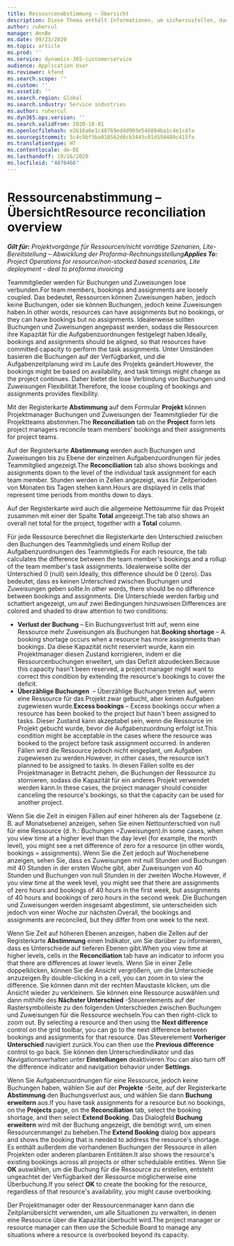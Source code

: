 ```yaml
---
title: Ressourcenabstimmung – Übersicht
description: Diese Thema enthält Informationen, um sicherzustellen, dass Ressourcenbuchungen und Arbeitsaufträge zu Projekten abgestimmt sind.
author: ruhercul
manager: AnnBe
ms.date: 09/23/2020
ms.topic: article
ms.prod: ''
ms.service: dynamics-365-customerservice
audience: Application User
ms.reviewer: kfend
ms.search.scope: ''
ms.custom: ''
ms.assetid: ''
ms.search.region: Global
ms.search.industry: Service industries
ms.author: ruhercul
ms.dyn365.ops.version: ''
ms.search.validFrom: 2020-10-01
ms.openlocfilehash: e2b16a6e1c48769ed4d903e546804ba1c4e1c4fa
ms.sourcegitcommit: 5c4c9bf3ba018562d6cb3443c01d550489c415fa
ms.translationtype: HT
ms.contentlocale: de-DE
ms.lasthandoff: 10/16/2020
ms.locfileid: "4076466"
---
```

# <a name="resource-reconciliation-overview"></a><span data-ttu-id="4326f-103">Ressourcenabstimmung – Übersicht</span><span class="sxs-lookup"><span data-stu-id="4326f-103">Resource reconciliation overview</span></span>

<span data-ttu-id="4326f-104">_**Gilt für:** Projektvorgänge für Ressourcen/nicht vorrätige Szenarien, Lite-Bereitstellung – Abwicklung der Proforma-Rechnungsstellung_</span><span class="sxs-lookup"><span data-stu-id="4326f-104">_**Applies To:** Project Operations for resource/non-stocked based scenarios, Lite deployment - deal to proforma invoicing_</span></span>

<span data-ttu-id="4326f-105">Teammitglieder werden für Buchungen und Zuweisungen lose verbunden.</span><span class="sxs-lookup"><span data-stu-id="4326f-105">For team members, bookings and assignments are loosely coupled.</span></span> <span data-ttu-id="4326f-106">Das bedeutet, Ressourcen können Zuweisungen haben, jedoch keine Buchungen, oder sie können Buchungen, jedoch keine Zuweisungen haben.</span><span class="sxs-lookup"><span data-stu-id="4326f-106">In other words, resources can have assignments but no bookings, or they can have bookings but no assignments.</span></span> <span data-ttu-id="4326f-107">Idealerweise sollten Buchungen und Zuweisungen angepasst werden, sodass die Ressourcen ihre Kapazität für die Aufgabenzuordnungen festgelegt haben.</span><span class="sxs-lookup"><span data-stu-id="4326f-107">Ideally, bookings and assignments should be aligned, so that resources have committed capacity to perform the task assignments.</span></span> <span data-ttu-id="4326f-108">Unter Umständen basieren die Buchungen auf der Verfügbarkeit, und die Aufgabenzeitplanung wird im Laufe des Projekts geändert.</span><span class="sxs-lookup"><span data-stu-id="4326f-108">However, the bookings might be based on availability, and task timings might change as the project continues.</span></span> <span data-ttu-id="4326f-109">Daher bietet die lose Verbindung von Buchungen und Zuweisungen Flexibilität.</span><span class="sxs-lookup"><span data-stu-id="4326f-109">Therefore, the loose coupling of bookings and assignments provides flexibility.</span></span>

<span data-ttu-id="4326f-110">Mit der Registerkarte **Abstimmung** auf dem Formular **Projekt** können Projektmanager Buchungen und Zuweisungen der Teammitglieder für die Projektteams abstimmen.</span><span class="sxs-lookup"><span data-stu-id="4326f-110">The **Reconciliation** tab on the **Project** form lets project managers reconcile team members' bookings and their assignments for project teams.</span></span>

<span data-ttu-id="4326f-111">Auf der Registerkarte **Abstimmung** werden auch Buchungen und Zuweisungen bis zu Ebene der einzelnen Aufgabenzuordnungen für jedes Teammitglied angezeigt.</span><span class="sxs-lookup"><span data-stu-id="4326f-111">The **Reconciliation** tab also shows bookings and assignments down to the level of the individual task assignment for each team member.</span></span> <span data-ttu-id="4326f-112">Stunden werden in Zellen angezeigt, was für Zeitperioden von Monaten bis Tagen stehen kann.</span><span class="sxs-lookup"><span data-stu-id="4326f-112">Hours are displayed in cells that represent time periods from months down to days.</span></span>

<span data-ttu-id="4326f-113">Auf der Registerkarte wird auch die allgemeine Nettosumme für das Projekt zusammen mit einer der Spalte **Total** angezeigt.</span><span class="sxs-lookup"><span data-stu-id="4326f-113">The tab also shows an overall net total for the project, together with a **Total** column.</span></span>

<span data-ttu-id="4326f-114">Für jede Ressource berechnet die Registerkarte den Unterschied zwischen den Buchungen des Teammitglieds und einem Rollup der Aufgabenzuordnungen des Teammitglieds.</span><span class="sxs-lookup"><span data-stu-id="4326f-114">For each resource, the tab calculates the difference between the team member's bookings and a rollup of the team member's task assignments.</span></span> <span data-ttu-id="4326f-115">Idealerweise sollte der Unterschied 0 (null) sein.</span><span class="sxs-lookup"><span data-stu-id="4326f-115">Ideally, this difference should be 0 (zero).</span></span> <span data-ttu-id="4326f-116">Das bedeutet, dass es keinen Unterschied zwischen Buchungen und Zuweisungen geben sollte.</span><span class="sxs-lookup"><span data-stu-id="4326f-116">In other words, there should be no difference between bookings and assignments.</span></span> <span data-ttu-id="4326f-117">Die Unterschiede werden farbig und schattiert angezeigt, um auf zwei Bedingungen hinzuweisen:</span><span class="sxs-lookup"><span data-stu-id="4326f-117">Differences are colored and shaded to draw attention to two conditions:</span></span>

- <span data-ttu-id="4326f-118">**Verlust der Buchung** – Ein Buchungsverlust tritt auf, wenn eine Ressource mehr Zuweisungen als Buchungen hat.</span><span class="sxs-lookup"><span data-stu-id="4326f-118">**Booking shortage** – A booking shortage occurs when a resource has more assignments than bookings.</span></span> <span data-ttu-id="4326f-119">Da diese Kapazität nicht reserviert wurde, kann ein Projektmanager diesen Zustand korrigieren, indem er die Ressourcenbuchungen erweitert, um das Defizit abzudecken.</span><span class="sxs-lookup"><span data-stu-id="4326f-119">Because this capacity hasn't been reserved, a project manager might want to correct this condition by extending the resource's bookings to cover the deficit.</span></span>
- <span data-ttu-id="4326f-120">**Überzählige Buchungen**  – Überzählige Buchungen treten auf, wenn eine Ressource für das Projekt zwar gebucht, aber keinen Aufgaben zugewiesen wurde.</span><span class="sxs-lookup"><span data-stu-id="4326f-120">**Excess bookings** – Excess bookings occur when a resource has been booked to the project but hasn't been assigned to tasks.</span></span> <span data-ttu-id="4326f-121">Dieser Zustand kann akzeptabel sein, wenn die Ressource im Projekt gebucht wurde, bevor die Aufgabenzuordnung erfolgt ist.</span><span class="sxs-lookup"><span data-stu-id="4326f-121">This condition might be acceptable in the cases where the resource was booked to the project before task assignment occurred.</span></span> <span data-ttu-id="4326f-122">In anderen Fällen wird die Ressource jedoch nicht eingeplant, um Aufgaben zugewiesen zu werden.</span><span class="sxs-lookup"><span data-stu-id="4326f-122">However, in other cases, the resource isn't planned to be assigned to tasks.</span></span> <span data-ttu-id="4326f-123">In diesen Fällen sollte es der Projektmanager in Betracht ziehen, die Buchungen der Ressource zu stornieren, sodass die Kapazität für ein anderes Projekt verwendet werden kann.</span><span class="sxs-lookup"><span data-stu-id="4326f-123">In these cases, the project manager should consider canceling the resource's bookings, so that the capacity can be used for another project.</span></span>

<span data-ttu-id="4326f-124">Wenn Sie die Zeit in einigen Fällen auf einer höheren als der Tagsebene (z. B. auf Monatsebene) anzeigen, sehen Sie einen Nettounterschied von null für eine Ressource (d. h.: Buchungen =Zuweisungen).</span><span class="sxs-lookup"><span data-stu-id="4326f-124">In some cases, when you view time at a higher level than the day level (for example, the month level), you might see a net difference of zero for a resource (in other words, bookings = assignments).</span></span> <span data-ttu-id="4326f-125">Wenn Sie die Zeit jedoch auf Wochenebene anzeigen, sehen Sie, dass es Zuweisungen mit null Stunden und Buchungen mit 40 Stunden in der ersten Woche gibt, aber Zuweisungen von 40 Stunden und Buchungen von null Stunden in der zweiten Woche.</span><span class="sxs-lookup"><span data-stu-id="4326f-125">However, if you view time at the week level, you might see that there are assignments of zero hours and bookings of 40 hours in the first week, but assignments of 40 hours and bookings of zero hours in the second week.</span></span> <span data-ttu-id="4326f-126">Die Buchungen und Zuweisungen werden insgesamt abgestimmt, sie unterscheiden sich jedoch von einer Woche zur nächsten.</span><span class="sxs-lookup"><span data-stu-id="4326f-126">Overall, the bookings and assignments are reconciled, but they differ from one week to the next.</span></span>

<span data-ttu-id="4326f-127">Wenn Sie Zeit auf höheren Ebenen anzeigen, haben die Zellen auf der Registerkarte **Abstimmung** einen Indikator, um Sie darüber zu informieren, dass es Unterschiede auf tieferen Ebenen gibt.</span><span class="sxs-lookup"><span data-stu-id="4326f-127">When you view time at higher levels, cells in the **Reconciliation** tab have an indicator to inform you that there are differences at lower levels.</span></span> <span data-ttu-id="4326f-128">Wenn Sie in einer Zelle doppelklicken, können Sie die Ansicht vergrößern, um die Unterschiede anzuzeigen.</span><span class="sxs-lookup"><span data-stu-id="4326f-128">By double-clicking in a cell, you can zoom in to view the difference.</span></span> <span data-ttu-id="4326f-129">Sie können dann mit der rechten Maustaste klicken, um die Ansicht wieder zu verkleinern. Sie können eine Ressource auswählen und dann mithilfe des **Nächster Unterschied** -Steuerelements auf der Rastersymbolleiste zu den folgenden Unterschieden zwischen Buchungen und Zuweisungen für die Ressource wechseln.</span><span class="sxs-lookup"><span data-stu-id="4326f-129">You can then right-click to zoom out. By selecting a resource and then using the **Next difference** control on the grid toolbar, you can go to the next difference between bookings and assignments for that resource.</span></span> <span data-ttu-id="4326f-130">Das Steuerelement **Vorheriger Unterschied** navigiert zurück.</span><span class="sxs-lookup"><span data-stu-id="4326f-130">You can then use the **Previous difference** control to go back.</span></span> <span data-ttu-id="4326f-131">Sie können den Unterschiedindikator und das Navigationsverhalten unter **Einstellungen** deaktivieren.</span><span class="sxs-lookup"><span data-stu-id="4326f-131">You can also turn off the difference indicator and navigation behavior under **Settings**.</span></span>


<span data-ttu-id="4326f-132">Wenn Sie Aufgabenzuordnungen für eine Ressource, jedoch keine Buchungen haben, wählen Sie auf der **Projekte** -Seite, auf der Registerkarte **Abstimmung** den Buchungsverlust aus, und wählen Sie dann **Buchung erweitern** aus.</span><span class="sxs-lookup"><span data-stu-id="4326f-132">If you have task assignments for a resource but no bookings, on the **Projects** page, on the **Reconciliation** tab, select the booking shortage, and then select **Extend Booking**.</span></span> <span data-ttu-id="4326f-133">Das Dialogfeld **Buchung erweitern** wird mit der Buchung angezeigt, die benötigt wird, um einen Ressourcenmangel zu beheben.</span><span class="sxs-lookup"><span data-stu-id="4326f-133">The **Extend Booking** dialog box appears and shows the booking that is needed to address the resource's shortage.</span></span> <span data-ttu-id="4326f-134">Es enthält außerdem die vorhandenen Buchungen der Ressource in allen Projekten oder anderen planbaren Entitäten.</span><span class="sxs-lookup"><span data-stu-id="4326f-134">It also shows the resource's existing bookings across all projects or other schedulable entities.</span></span> <span data-ttu-id="4326f-135">Wenn Sie **OK** auswählen, um die Buchung für die Ressource zu erstellen, entsteht ungeachtet der Verfügbarkeit der Ressource möglicherweise eine Überbuchung.</span><span class="sxs-lookup"><span data-stu-id="4326f-135">If you select **OK** to create the booking for the resource, regardless of that resource's availability, you might cause overbooking.</span></span>

<span data-ttu-id="4326f-136">Der Projektmanager oder der Ressourcenmanager kann dann die Zeitplanübersicht verwenden, um alle Situationen zu verwalten, in denen eine Ressource über die Kapazität überbucht wird.</span><span class="sxs-lookup"><span data-stu-id="4326f-136">The project manager or resource manager can then use the Schedule Board to manage any situations where a resource is overbooked beyond its capacity.</span></span>

